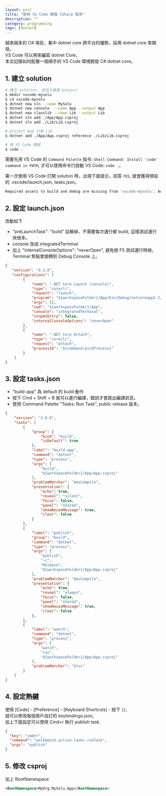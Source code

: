 ```yaml
---
layout: post
title: "使用 VS Code 開發 CSharp 程序"
description: ""
category: programming
tags: [dotnet]
---
```


越來越多的 C# 項目，看中 dotnet core 跨平台的優勢，採用 dotnet core 來開發。  
VS Code 可以用來編寫 dotnet Core，  
本文記錄如何配置一個順手的 VS Code 環境開發 C# dotnet core。

## 1. 建立 solution

```bash
# 建立 solution, 並加入兩個 project
$ mkdir vscode-mysolu
$ cd vscode-mysolu
$ dotnet new sln --name MySolu
$ dotnet new console  --name App --output App
$ dotnet new classlib --name Lib --output Lib
$ dotnet sln add ./App/App.csproj
$ dotnet sln add ./Lib/Lib.csproj

# project App 引用 Lib
$ dotnet add ./App/App.csproj reference ./Lib/Lib.csproj

# 用 VS Code 開啟
$ code .
```

需要先用 VS Code 的 `Command Palette` 指令: `Shell Command: Install 'code' command in PATH`, 才可以使用命令行啟動 VS Code: `code .`。


第一次使用 VS Code 打開 solution 時，出現下面提示，回答 `YES`, 就會獲得預設的 .vscode/launch.json, tasks.json。

```bash
Required assets to build and debug are missing from 'vscode-mysolu'. Add them?
```

## 2. 設定 launch.json

改動如下

- "preLaunchTask": "build" 註解掉，不需要每次運行都 build, 這樣測試運行快很多。
- console 改成 integratedTerminal
- 加上 "internalConsoleOptions": "neverOpen", 避免按 F5 測試運行時候，Terminal 焦點會跳轉到 Debug Console 上。

```json
{
   "version": "0.2.0",
   "configurations": [
        {
            "name": ".NET Core Launch (console)",
            "type": "coreclr",
            "request": "launch",
            "program": "${workspaceFolder}/App/bin/Debug/netcoreapp2.2/App.dll",
            "args": [],
            "cwd": "${workspaceFolder}/App",
            "console": "integratedTerminal",
            "stopAtEntry": false,
            "internalConsoleOptions": "neverOpen"
        },
        {
            "name": ".NET Core Attach",
            "type": "coreclr",
            "request": "attach",
            "processId": "${command:pickProcess}"
        }
    ]
}
```

## 3. 設定 tasks.json

- "build-app" 為 default 的 build 動作
- 按下 Cmd + Shift + B 就可以進行編譯，錯誤才會跳出編譯訊息。
- 使用 Command Palette "Tasks: Run Task", public release 版本。

```json
{
    "version": "2.0.0",
    "tasks": [
        {
            "group": {
                "kind": "build",
                "isDefault": true
            },
            "label": "build-app",
            "command": "dotnet",
            "type": "process",
            "args": [
                "build",
                "${workspaceFolder}/App/App.csproj"
            ],
            "problemMatcher": "$msCompile",
            "presentation": {
                "echo": true,
                "reveal": "silent",
                "focus": false,
                "panel": "shared",
                "showReuseMessage": true,
                "clear": false
            }
        },
        {
            "label": "publish",
            "group": "build",
            "command": "dotnet",
            "type": "process",
            "args": [
                "publish",
                "-c",
                "Release",
                "${workspaceFolder}/App/App.csproj"
            ],
            "problemMatcher": "$msCompile",
            "presentation": {
                "echo": true,
                "reveal": "always",
                "focus": false,
                "panel": "shared",
                "showReuseMessage": true,
                "clear": false
            },
        },
        {
            "label": "watch",
            "command": "dotnet",
            "type": "process",
            "args": [
                "watch",
                "run",
                "${workspaceFolder}/App/App.csproj"
            ],
            "problemMatcher": "$tsc"
        }
    ]
}
```

## 4. 設定熱鍵

使用 [Code] - [Preference] - [Keyboard Shortcuts] - 按下 `{}`,  
就可以修改每個用戶自訂的 keybindings.json,  
加上下面設定可以使用 Cmd+r 執行 publish task.

```json
{
  "key": "cmd+r",
  "command": "workbench.action.tasks.runTask",
  "args": "publish"
}
```

## 5. 修改 csproj

加上 RootNamespace

```xml
<RootNamespace>MyOrg.MySolu.App</RootNamespace>
```
